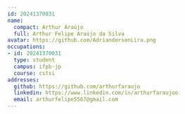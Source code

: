 ```yaml
---
id: 20241370031
name:
  compact: Arthur Araújo
  full: Arthur Felipe Araújo da Silva
avatar: https://github.com/AdriandersonLira.png
occupations:
- id: 20241370031
  type: student
  campus: ifpb-jp
  course: cstsi
addresses:
  github: https://github.com/arthurfaraujo
  linkedin: https://www.linkedin.com/in/arthurfaraujoo
  email: arthurfelipe5567@gmail.com
---
```

